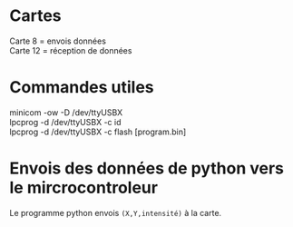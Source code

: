 # Cartes
Carte 8 = envois données  
Carte 12 = réception de données

# Commandes utiles

minicom -ow -D /dev/ttyUSBX  
lpcprog -d /dev/ttyUSBX -c id  
lpcprog -d /dev/ttyUSBX -c flash [program.bin]  

# Envois des données de python vers le mircrocontroleur

Le programme python envois ```(X,Y,intensité)``` à la carte.
